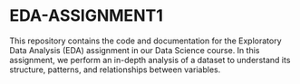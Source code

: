 # EDA-ASSIGNMENT1

This repository contains the code and documentation for the Exploratory Data Analysis (EDA) assignment in our Data Science course. In this assignment, we perform an in-depth analysis of a dataset to understand its structure, patterns, and relationships between variables.
